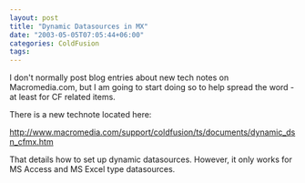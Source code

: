 ```yaml
---
layout: post
title: "Dynamic Datasources in MX"
date: "2003-05-05T07:05:44+06:00"
categories: ColdFusion 
tags: 
---
```


I don't normally post blog entries about new tech notes on Macromedia.com, but I am going to start doing so to help spread the word - at least for CF related items.

There is a new technote located here:

<a href="http://www.macromedia.com/support/coldfusion/ts/documents/dynamic_dsn_cfmx.htm">http://www.macromedia.com/support/coldfusion/ts/documents/dynamic_dsn_cfmx.htm</a>

That details how to set up dynamic datasources. However, it only works for MS Access and MS Excel type datasources.